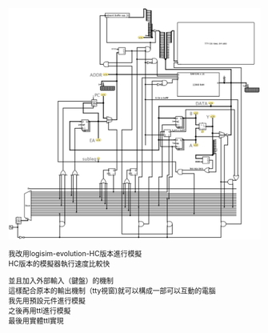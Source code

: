 ![](main.png)  

我改用logisim-evolution-HC版本進行模擬  
HC版本的模擬器執行速度比較快  

並且加入外部輸入（鍵盤）的機制  
這樣配合原本的輸出機制（tty視窗)就可以構成一部可以互動的電腦  
我先用預設元件進行模擬  
之後再用ttl進行模擬  
最後用實體ttl實現  
